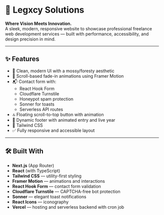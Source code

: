 # 🌿 Legxcy Solutions

**Where Vision Meets Innovation.**  
A sleek, modern, responsive website to showcase professional freelance web development services — built with performance, accessibility, and design precision in mind.

---

## ✨ Features

- 🌱 Clean, modern UI with a mossy/foresty aesthetic
- 🧠 Scroll-based fade-in animations using Framer Motion
- 📬 Contact form with:
  - React Hook Form
  - Cloudflare Turnstile
  - Honeypot spam protection
  - Sonner for toasts
  - Serverless API routes
- 🔝 Floating scroll-to-top button with animation
- 🦶 Dynamic footer with animated entry and live year
- 🎨 Tailwind CSS
- ✅ Fully responsive and accessible layout

---

## 🛠️ Built With

- **Next.js** (App Router)
- **React** (with TypeScript)
- **Tailwind CSS** — utility-first styling
- **Framer Motion** — animations and interactions
- **React Hook Form** — contact form validation
- **Cloudflare Turnstile** — CAPTCHA-free bot protection
- **Sonner** — elegant toast notifications
- **React Icons** — iconography
- **Vercel** — hosting and serverless backend with cron job
